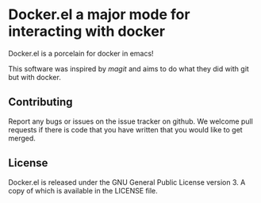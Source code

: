 # Docker.el a major mode for interacting with docker

Docker.el is a porcelain for docker in emacs!

This software was inspired by _magit_ and aims to do what they did with git but
with docker.

## Contributing

Report any bugs or issues on the issue tracker on github. We welcome pull requests if there is
code that you have written that you would like to get merged.

## License

Docker.el is released under the GNU General Public License version 3. A copy of which is available
in the LICENSE file.
